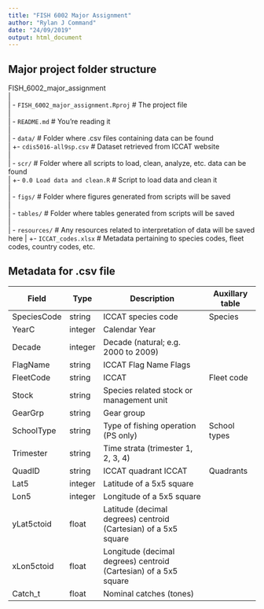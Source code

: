 ```yaml
---
title: "FISH 6002 Major Assignment"
author: "Rylan J Command"
date: "24/09/2019"
output: html_document
---
```



## Major project folder structure  
  
FISH_6002_major_assignment  
|  
| - `FISH_6002_major_assignment.Rproj`  # The project file  
|  
| - `README.md`  # You’re reading it  
|  
| - `data/`  # Folder where .csv files containing data can be found  
|      +- `cdis5016-all9sp.csv`  # Dataset retrieved from ICCAT website  
|  
| - `scr/`  # Folder where all scripts to load, clean, analyze, etc. data can be found  
|      +- `0.0 Load data and clean.R`  # Script to load data and clean it  
|  
| - `figs/` # Folder where figures generated from scripts will be saved  
|  
| - `tables/`  # Folder where tables generated from scripts will be saved  
|  
| - `resources/`  # Any resources related to interpretation of data will be saved here 
|      +- `ICCAT_codes.xlsx`  # Metadata pertaining to species codes, fleet codes, country codes, etc.

## Metadata for .csv file
Field | Type | Description | Auxillary table
------|------|-------------|----------------
SpeciesCode | string |ICCAT species code |Species
YearC | integer | Calendar Year |
Decade | integer | Decade (natural; e.g. 2000 to 2009) |
FlagName | string | ICCAT Flag Name Flags |
FleetCode | string | ICCAT | Fleet code | Fleets
Stock | string | Species related stock or management unit |
GearGrp | string | Gear group |
SchoolType | string | Type of fishing operation (PS only) | School types
Trimester | string | Time strata (trimester 1, 2, 3, 4) |
QuadID | string | ICCAT quadrant ICCAT | Quadrants
Lat5 | integer | Latitude of a 5x5 square | 
Lon5 | integer | Longitude of a 5x5 square |
yLat5ctoid | float | Latitude (decimal degrees) centroid (Cartesian) of a 5x5 square |
xLon5ctoid | float | Longitude (decimal degrees) centroid (Cartesian) of a 5x5 square
Catch_t | float | Nominal catches (tones) |